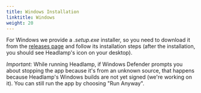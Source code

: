 ```yaml
---
title: Windows Installation
linktitle: Windows
weight: 20
---
```


For Windows we provide a _.setup.exe_ installer, so you need to download it from the
[releases page](https://github.com/kinvolk/headlamp/releases) and follow its installation steps
(after the installation, you should see Headlamp's icon on your desktop).

*Important:* While running Headlamp, if Windows Defender prompts you about stopping the app
because it's from an unknown source, that happens because Headlamp's Windows builds are not yet
signed (we're working on it). You can still run the app by choosing "Run Anyway".
